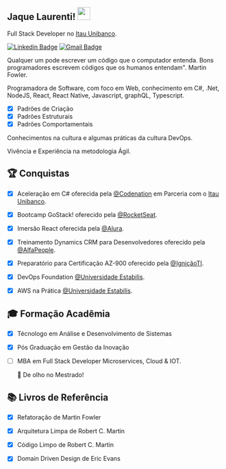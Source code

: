 <h2>Jaque Laurenti! <img src="https://raw.githubusercontent.com/tavareshenrique/tavareshenrique/master/gifs/Hi.gif" width="30px"></h2>

Full Stack Developer no [Itau Unibanco](https://www.itau.com.br/).

[![Linkedin Badge](https://img.shields.io/badge/-Jaque%20Laurenti-blue?style=flat-square&logo=Linkedin&logoColor=white&link=www.linkedin.com/jaque-laurenti-30b15933)](https://www.linkedin.com/in/jaqueline-laurenti-30b15933/) [![Gmail Badge](https://img.shields.io/badge/jaquelineaurenti@gmail.com-c14438?style=flat-square&logo=Gmail&logoColor=white&link=mailto:jaquelinelaurenti@gmail.com)](mailto:jaquelinelaurenti@gmail.com)

Qualquer um pode escrever um código que o computador entenda. Bons programadores escrevem códigos que os humanos entendam". Martin Fowler.

Programadora de Software, com foco em Web, conhecimento em C#, .Net, NodeJS, React, React Native, Javascript, graphQL, Typescript.

- [x] Padrões de Criação
- [x] Padrões Estruturais
- [x] Padrões Comportamentais

Conhecimentos na cultura e algumas práticas da cultura DevOps. <p>
Vivência e Experiência na metodologia Ágil. <p>

## 🏆 Conquistas 
- [x] Aceleração em C# oferecida pela [@Codenation](https://www.codenation.dev/) em Parceria com o [Itau Unibanco](https://https://www.itau.com.br/).
- [x] Bootcamp GoStack! oferecido pela [@RocketSeat](https://rocketseat.com.br/). 
- [x] Imersão React oferecida pela [@Alura]( https://www.alura.com.br/).
- [x] Treinamento Dynamics CRM para Desenvolvedores oferecido pela [@AlfaPeople](https://alfapeople.com/br).
- [x] Preparatório para Certificação AZ-900 oferecido pela [@IgniçãoTI](https://ignicaoti.com.br/).
- [x] DevOps Foundation [@Universidade Estabilis](https://www.estabil.is/).
- [x] AWS na Prática [@Universidade Estabilis](https://www.estabil.is/).


## 🎓 Formação Acadêmia 
- [x] Técnologo em Análise e Desenvolvimento de Sistemas <p>
- [x] Pós Graduação em Gestão da Inovação<p>
- [ ] MBA em Full Stack Developer Microservices, Cloud & IOT. <p>
  🚀 De olho no Mestrado!
  
 ## 📚 Livros de Referência 
 - [x] Refatoração de Martin Fowler
 - [x] Arquitetura Limpa de Robert C. Martin
 - [x] Código Limpo de Robert C. Martin
 - [x] Domain Driven Design de Eric Evans
 
